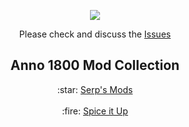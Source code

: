 <p align="center">
    <a href="https://git.io/anno-mods"><img src="https://github.com/anno-mods.png"></a>
</p>

<p align="center">Please check and discuss the <a href="https://github.com/anno-mods/Collection/issues">Issues</a></p>

<h2 align="center">Anno 1800 Mod Collection</h2>

<p align="center">
    :star: <a href="https://github.com/Serpens66/Anno-1800-Mods">Serp's Mods</a>
    <br /><br />
    :fire: <a href="https://github.com/anno-mods/Spice-it-Up">Spice it Up</a>
</p>
